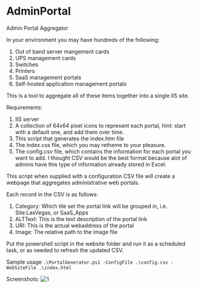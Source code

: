 # AdminPortal
Admin Portal Aggregator

In your environment you may have hundreds of the following:
1. Out of band server mangement cards
2. UPS management cards
3. Switches
4. Printers
5. SaaS management portals
6. Self-hosted application management portals

This is a tool to aggregate all of these items together into a single IIS site.

Requirements:
1. IIS server
2. A collection of 64x64 pixel icons to represent each portal, hint: start with a default one, and add them over time.
3. This script that generates the index.htm file
4. The index.css file, which you may retheme to your pleasure.
5. The config.csv file, which contains the information for each portal you want to add. I thought CSV would be the best format because alot of admins have this type of information already stored in Excel.

This script when supplied with a configuration CSV file will create a webpage that aggregates administrative web portals. 

Each record in the CSV is as follows:
1. Category: Which tile set the portal link will be grouped in, i.e. Site:LasVegas, or SaaS_Apps
2. ALTText: This is the text description of the portal link
3. URI: This is the actual webaddress of the portal
4. Image: The relative path to the image file

Put the powershell script in the website folder and run it as a scheduled task, or as needed to refresh the updated CSV.

Sample usage
```.\PortalGenerator.ps1 -ConfigFile .\config.csv -WebSiteFile .\index.html```

Screenshots:
![1](https://github.com/BronsonMagnan/AdminPortal/blob/master/newCSSSamples.png)

